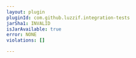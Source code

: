 ```yaml
---
layout: plugin
pluginId: com.github.luzzif.integration-tests
jarSha1: INVALID
isJarAvailable: true
error: NONE
violations: []

---
```

